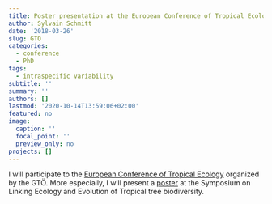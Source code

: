 ```yaml
---
title: Poster presentation at the European Conference of Tropical Ecology
author: Sylvain Schmitt
date: '2018-03-26'
slug: GTO
categories:
  - conference
  - PhD
tags:
  - intraspecific variability
subtitle: ''
summary: ''
authors: []
lastmod: '2020-10-14T13:59:06+02:00'
featured: no
image:
  caption: ''
  focal_point: ''
  preview_only: no
projects: []
---
```


I will participate to the [European Conference of Tropical Ecology](https://www.soctropecol-conference.eu/) organized by the GTÖ. More especially, I will present a [poster](files/poster.pdf) at the Symposium on Linking Ecology and Evolution of Tropical tree biodiversity.
